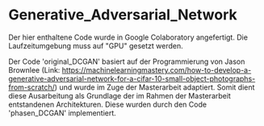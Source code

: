 # Generative_Adversarial_Network

Der hier enthaltene Code wurde in Google Colaboratory angefertigt. Die Laufzeitumgebung muss auf "GPU" gesetzt werden. 

Der Code 'original_DCGAN' basiert auf der Programmierung von Jason Brownlee (Link: https://machinelearningmastery.com/how-to-develop-a-generative-adversarial-network-for-a-cifar-10-small-object-photographs-from-scratch/) und wurde im Zuge der Masterarbeit adaptiert. Somit dient diese Ausarbeitung als Grundlage der im Rahmen der Masterarbeit entstandenen Architekturen. Diese wurden durch den Code 'phasen_DCGAN' implementiert.
